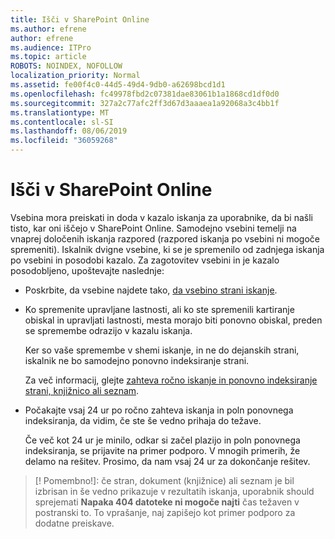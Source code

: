 ```yaml
---
title: Išči v SharePoint Online
ms.author: efrene
author: efrene
ms.audience: ITPro
ms.topic: article
ROBOTS: NOINDEX, NOFOLLOW
localization_priority: Normal
ms.assetid: fe00f4c0-44d5-49d4-9db0-a62698bcd1d1
ms.openlocfilehash: fc49978fbd2c07381dae83061b1a1868cd1df0d0
ms.sourcegitcommit: 327a2c77afc2ff3d67d3aaaea1a92068a3c4bb1f
ms.translationtype: MT
ms.contentlocale: sl-SI
ms.lasthandoff: 08/06/2019
ms.locfileid: "36059268"
---
```

# <a name="search-in-sharepoint-online"></a>Išči v SharePoint Online

Vsebina mora preiskati in doda v kazalo iskanja za uporabnike, da bi našli tisto, kar oni iščejo v SharePoint Online. Samodejno vsebini temelji na vnaprej določenih iskanja razpored (razpored iskanja po vsebini ni mogoče spremeniti). Iskalnik dvigne vsebine, ki se je spremenilo od zadnjega iskanja po vsebini in posodobi kazalo. Za zagotovitev vsebini in je kazalo posodobljeno, upoštevajte naslednje:

- Poskrbite, da vsebine najdete tako, [da vsebino strani iskanje](https://docs.microsoft.com/sharepoint/make-site-content-searchable).

- Ko spremenite upravljane lastnosti, ali ko ste spremenili kartiranje obiskal in upravljati lastnosti, mesta morajo biti ponovno obiskal, preden se spremembe odrazijo v kazalu iskanja. 

    Ker so vaše spremembe v shemi iskanje, in ne do dejanskih strani, iskalnik ne bo samodejno ponovno indeksiranje strani. 

    Za več informacij, glejte [zahteva ročno iskanje in ponovno indeksiranje strani, knjižnico ali seznam](https://docs.microsoft.com/sharepoint/crawl-site-conten).

- Počakajte vsaj 24 ur po ročno zahteva iskanja in poln ponovnega indeksiranja, da vidim, če ste še vedno prihaja do težave. 

    Če več kot 24 ur je minilo, odkar si začel plazijo in poln ponovnega indeksiranja, se prijavite na primer podporo. V mnogih primerih, že delamo na rešitev. Prosimo, da nam vsaj 24 ur za dokončanje rešitev.

>[! Pomembno!]: če stran, dokument (knjižnice) ali seznam je bil izbrisan in še vedno prikazuje v rezultatih iskanja, uporabnik should sprejemati **Napaka 404 datoteke ni mogoče najti** čas težaven v postranski to. To vprašanje, naj zapišejo kot primer podporo za dodatne preiskave. 



